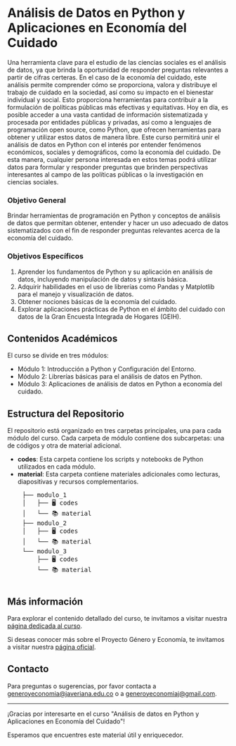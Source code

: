# Análisis de Datos en Python y Aplicaciones en Economía del Cuidado

Una herramienta clave para el estudio de las ciencias sociales es el análisis de datos, ya que brinda la oportunidad de responder preguntas relevantes a partir de cifras certeras. En el caso de la economía del cuidado, este análisis permite comprender cómo se proporciona, valora y distribuye el trabajo de cuidado en la sociedad, así como su impacto en el bienestar individual y social. Esto proporciona herramientas para contribuir a la formulación de políticas públicas más efectivas y equitativas.
Hoy en día, es posible acceder a una vasta cantidad de información sistematizada y procesada por entidades públicas y privadas, así como a lenguajes de programación open source, como Python, que ofrecen herramientas para obtener y utilizar estos datos de manera libre.
Este curso permitirá unir el análisis de datos en Python con el interés por entender fenómenos económicos, sociales y demográficos, como la economía del cuidado. De esta manera, cualquier persona interesada en estos temas podrá utilizar datos para formular y responder preguntas que brinden perspectivas interesantes al campo de las políticas públicas o la investigación en ciencias sociales.

### Objetivo General
Brindar herramientas de programación en Python y conceptos de análisis de datos que permitan obtener, entender y hacer un uso adecuado de datos sistematizados con el fin de responder preguntas relevantes acerca de la economía del cuidado.

### Objetivos Específicos
1. Aprender los fundamentos de Python y su aplicación en análisis de datos, incluyendo manipulación de datos y sintaxis básica.
2. Adquirir habilidades en el uso de librerías como Pandas y Matplotlib para el manejo y visualización de datos.
3. Obtener nociones básicas de la economía del cuidado.
4. Explorar aplicaciones prácticas de Python en el ámbito del cuidado con datos de la Gran Encuesta Integrada de Hogares (GEIH).

## Contenidos Académicos
El curso se divide en tres módulos:
- Módulo 1: Introducción a Python y Configuración del Entorno.
- Módulo 2: Librerías básicas para el análisis de datos en Python.
- Módulo 3: Aplicaciones de análisis de datos en Python a economía del cuidado.

## Estructura del Repositorio
El repositorio está organizado en tres carpetas principales, una para cada módulo del curso. Cada carpeta de módulo contiene dos subcarpetas: una de códigos y otra de material adicional.
- **codes**: Esta carpeta contiene los scripts y notebooks de Python utilizados en cada módulo.
- **material**: Esta carpeta contiene materiales adicionales como lecturas, diapositivas y recursos complementarios.

<div align="justify">
  <pre>
    ├── modulo_1
    │   ├── 🖥️ codes
    │   └── 📚 material
    ├── modulo_2
    │   ├── 🖥️ codes
    │   └── 📚 material
    └── modulo_3
        ├── 🖥️ codes
        └── 📚 material
  </pre>
</div>


## Más información
Para explorar el contenido detallado del curso, te invitamos a visitar nuestra [página dedicada al curso](https://generoyeconomia.github.io/python_economia_cuidado/).

Si deseas conocer más sobre el Proyecto Género y Economía, te invitamos a visitar nuestra [página oficial](https://generoyeconomia.org/).


## Contacto
Para preguntas o sugerencias, por favor contacta a [generoyeconomia@javeriana.edu.co](mailto:generoyeconomia@javeriana.edu.co) o a [generoyeconomiaj@gmail.com](mailto:generoyeconomiaj@gmail.com).

---

¡Gracias por interesarte en el curso "Análisis de datos en Python y Aplicaciones en Economía del Cuidado"! 

Esperamos que encuentres este material útil y enriquecedor.
